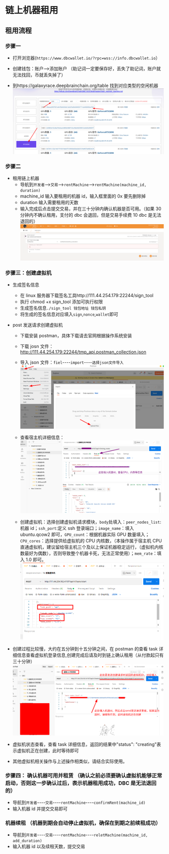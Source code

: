 # 链上机器租用

## 租用流程

### 步骤一

- 打开浏览器(`https://www.dbcwallet.io/?rpc=wss://info.dbcwallet.io`）

- 创建钱包：账户-->添加账户 （助记词一定要保存好，丢失了助记词，账户就无法找回，币就丢失掉了）
- 到https://galaxyrace.deepbrainchain.org/table 找到对应类型的空闲机器
  ![find_machine](bonding_machine.assets/find_machine)

### 步骤二

- 租用链上机器
  - 导航到`开发者`-->`交易`-->`rentMachine`-->`rentMachine(machine_id, duration)`
  - machine_id 输入要租用的机器 id，输入框里面的 0x 要先删除掉
  - duration 输入需要租用的天数
  - 输入完成后点击提交交易，并在三十分钟内确认机器是否可用。（如果 30 分钟内不确认租用，支付的 dbc 会退回，但是交易手续费 10 dbc 是无法退回的）
    ![](bonding_machine.assets/rent_machine.png)

### 步骤三：创建虚拟机

- 生成签名信息

  - 在 linux 服务器下载签名工具http://111.44.254.179:22244/sign_tool
  - 执行 chmod +x sign_tool 添加可执行权限
  - 生成签名信息`./sign_tool 钱包地址 钱包私钥`
  - 将生成的签名信息对应填入`sign`,`nonce`,`wallet`即可

- post 发送请求创建虚拟机

  - 下载安装 postman，具体下载请去官网根据操作系统安装
  - 下载 josn 文件：http://111.44.254.179:22244/tmp_api.postman_collection.json
  - 导入 json 文件：`fiel`----`import`----`选择json文件导入`
    ![import](bonding_machine.assets/import_file.png)

  - 查看宿主机详细信息：
    ![machine_info](bonding_machine.assets/postman_machine.png)

  - 创建虚拟机：选择创建虚拟机请求模块，`body`处填入：`peer_nodes_list`:机器 id；`ssh_port`:定义 ssh 登录端口；`image_name`：填入 ubuntu.qcow2 即可，`GPU_count`：根据机器实际 GPU 数量填入；`CPU_cores`：选择提供给虚拟机的 CPU 内核数，（本操作属于宿主机 CPU 直通虚拟机，建议留给宿主机三个及以上保证机器稳定运行，（虚拟机内核数最好为偶数），否则导致整个机器卡死，无法正常使用）；`mem_rate`：填入 1.0 即可。
    ![creat](bonding_machine.assets/creat_vm.png)

- 创建过程比较慢，大约在五分钟到十五分钟之间，在 postman 的查看 task 详细信息查看虚拟机登录信息,创建完成后请及时到链上确认租用（从付款起只有三十分钟）
  ![task](bonding_machine.assets/see_task.png)

- 虚拟机状态查看，查看 task 详细信息，返回的结果中"status": "creating"表示虚拟机正在创建，此时等待即可
- 其他虚拟机相关操作与上述操作相类似，请结合实际使用。

### 步骤四： 确认机器可用并租赁 （确认之前必须要确认虚拟机能够正常启动，否则这一步确认过后，表示机器租用成功，DBC 是无法退回的）

- 导航到`开发者`----`交易`----`rentMachine`----`confirmRent(machine_id)`
- 输入机器 id 并提交交易即可

### 机器续租 （机器到期会自动停止虚拟机，确保在到期之前续租成功）

- 导航到`开发者`----`交易`----`rentMachine`----`reletMachine(machine_id, add_duration)`
- 输入机器 id 以及续租天数，提交交易
